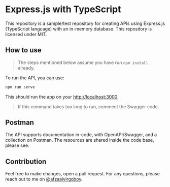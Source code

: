 # Express.js with TypeScript

This repository is a sample/test repository for creating APIs using Express.js
(TypeScript language) with an in-memory database. This repository is licensed
under MIT.

## How to use

> The steps mentioned below assume you have run `npm install` already.

To run the API, you can use:

``` bash
npm run serve
```

This should run the app on your [http://localhost:3000](http://localhost:3000).

> If this command takes too long to run, comment the Swagger code.

## Postman

The API supports documentation in-code, with OpenAPI/Swagger, and a collection
on Postman. The resources are shared inside the code base, please see.

## Contribution

Feel free to make changes, open a pull request. For any questions, please reach
out to me on [@afzaalvirgoboy](https://twitter.com/afzaalvirgoboy).
